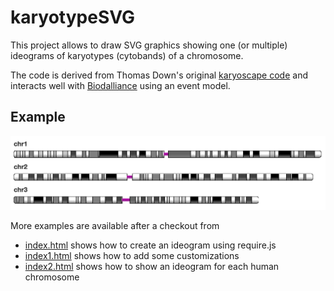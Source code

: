 # karyotypeSVG


This project allows to draw SVG graphics showing one (or multiple) ideograms of karyotypes (cytobands) of a chromosome.

The code is derived from Thomas Down's original [karyoscape code](https://github.com/dasmoth/dalliance/blob/0.7.x/js/karyoscape.js) and interacts well with [Biodalliance](https://github.com/dasmoth/dalliance) using an event model. 

## Example

<img src="img/example.png"/>

More examples are available after a checkout from 
 - [index.html](index.html) shows how to create an ideogram using require.js
 - [index1.html](index1.html) shows how to add some customizations
 - [index2.html](index2.html) shows how to show an ideogram for each human chromosome

